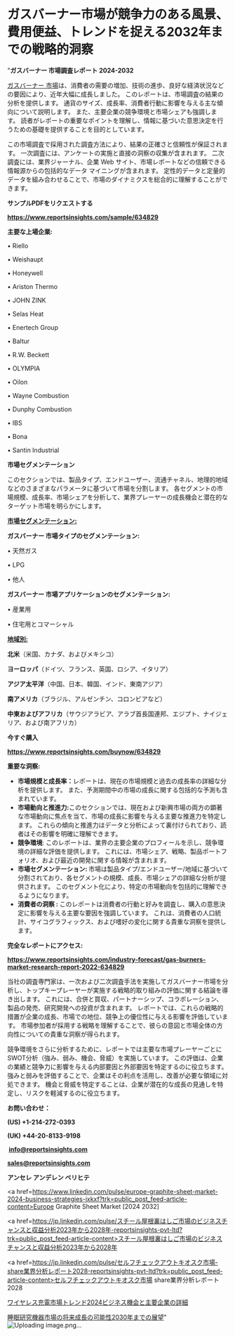 # ガスバーナー市場が競争力のある風景、費用便益、トレンドを捉える2032年までの戦略的洞察

"<strong>ガスバーナー 市場調査レポート 2024-2032</strong>

<a href=https://www.reportsinsights.com/sample/634829>ガスバーナー 市場</a>は、消費者の需要の増加、技術の進歩、良好な経済状況などの要因により、近年大幅に成長しました。 このレポートは、市場調査の結果の分析を提供します。 通貨のサイズ、成長率、消費者行動に影響を与える主な傾向について説明します。 また、主要企業の競争環境と市場シェアも強調します。 読者がレポートの重要なポイントを理解し、情報に基づいた意思決定を行うための基礎を提供することを目的としています。

この市場調査で採用された調査方法により、結果の正確さと信頼性が保証されます。 一次調査には、アンケートの実施と直接の洞察の収集が含まれます。 二次調査には、業界ジャーナル、企業 Web サイト、市場レポートなどの信頼できる情報源からの包括的なデータ マイニングが含まれます。 定性的データと定量的データを組み合わせることで、市場のダイナミクスを総合的に理解することができます。

<strong><b>サンプルPDFをリクエストする</b></strong>

<a href=https://www.reportsinsights.com/sample/634829><strong><u>https://www.reportsinsights.com/sample/634829</u></strong></a>

<strong>主要な上場企業:</strong>

• Riello

• Weishaupt

• Honeywell

• Ariston Thermo

• JOHN ZINK

• Selas Heat

• Enertech Group

• Baltur

• R.W. Beckett

• OLYMPIA

• Oilon

• Wayne Combustion

• Dunphy Combustion

• IBS

• Bona

• Santin Industrial

<strong>市場セグメンテーション</strong>

このセクションでは、製品タイプ、エンドユーザー、流通チャネル、地理的地域などのさまざまなパラメータに基づいて市場を分割します。 各セグメントの市場規模、成長率、市場シェアを分析して、業界プレーヤーの成長機会と潜在的なターゲット市場を明らかにします。

<strong><u>市場セグメンテーション</u></strong><strong><u>:</u></strong>

<strong>ガスバーナー 市場タイプのセグメンテーション:</strong>

• 天然ガス

• LPG

• 他人

<strong>ガスバーナー 市場アプリケーションのセグメンテーション:</strong>

• 産業用

• 住宅用とコマーシャル

<strong><u>地域別</u></strong><strong><u>:</u></strong>

<strong>北米</strong>（米国、カナダ、およびメキシコ）

<strong>ヨーロッパ</strong>（ドイツ、フランス、英国、ロシア、イタリア）

<strong>アジア太平洋</strong>（中国、日本、韓国、インド、東南アジア）

<strong>南アメリカ</strong>（ブラジル、アルゼンチン、コロンビアなど）

<strong>中東およびアフリカ</strong>（サウジアラビア、アラブ首長国連邦、エジプト、ナイジェリア、および南アフリカ）

<strong>今すぐ購入</strong>

<a href=https://www.reportsinsights.com/buynow/634829><strong><u>https://www.reportsinsights.com/buynow/634829</u></strong></a>

<strong>重要な洞察:</strong>
<ul>
  <li><strong>市場規模と成長率：</strong>レポートは、現在の市場規模と過去の成長率の詳細な分析を提供します。 また、予測期間中の市場の成長に関する包括的な予測も含まれています。</li>
  <li><strong>市場動向と推進力:</strong>このセクションでは、現在および新興市場の両方の顕著な市場動向に焦点を当て、市場の成長に影響を与える主要な推進力を特定します。 これらの傾向と推進力はデータと分析によって裏付けられており、読者はその影響を明確に理解できます。</li>
  <li><strong>競争環境</strong>: このレポートは、業界の主要企業のプロフィールを示し、競争環境の詳細な評価を提供します。 これには、市場シェア、戦略、製品ポートフォリオ、および最近の開発に関する情報が含まれます。</li>
  <li><strong>市場セグメンテーション: </strong>市場は製品タイプ/エンドユーザー/地域に基づいて分割されており、各セグメントの規模、成長、市場シェアの詳細な分析が提供されます。 このセグメント化により、特定の市場動向を包括的に理解できるようになります。</li>
  <li><strong>消費者の洞察 : </strong>このレポートは消費者の行動と好みを調査し、購入の意思決定に影響を与える主要な要因を強調しています。 これは、消費者の人口統計、サイコグラフィックス、および嗜好の変化に関する貴重な洞察を提供します。</li>
</ul>
<strong>完全なレポートにアクセス:</strong>

<a href=https://www.reportsinsights.com/industry-forecast/gas-burners-market-research-report-2022-634829><strong><u><b>https://www.reportsinsights.com/industry-forecast/gas-burners-market-research-report-2022-634829</b></u></strong></a>

当社の調査専門家は、一次および二次調査手法を実施してガスバーナー市場を分析し、トップキープレーヤーが実施する戦略的取り組みの評価に関する結論を導き出します。 これには、合併と買収、パートナーシップ、コラボレーション、製品の発売、研究開発への投資が含まれます。 レポートでは、これらの戦略的措置が企業の成長、市場での地位、競争上の優位性に与える影響を評価しています。 市場参加者が採用する戦略を理解することで、彼らの意図と市場全体の方向性についての貴重な洞察が得られます。

競争環境をさらに分析するために、レポートでは主要な市場プレーヤーごとにSWOT分析（強み、弱み、機会、脅威）を実施しています。 この評価は、企業の業績と競争力に影響を与える内部要因と外部要因を特定するのに役立ちます。 強みと弱みを評価することで、企業はその利点を活用し、改善が必要な領域に対処できます。 機会と脅威を特定することは、企業が潜在的な成長の見通しを特定し、リスクを軽減するのに役立ちます。

<strong>お問い合わせ：</strong>

<strong>(US) +1-214-272-0393</strong>

<strong>(UK) +44-20-8133-9198</strong>

<strong> </strong><a href=info@reportsinsights.com><strong><u>info@reportsinsights.com</u></strong></a>

<a href=sales@reportsinsights.com><strong><u>sales@reportsinsights.com</u></strong></a>

<strong>アンセレ アンデレン ベリヒテ</strong>

<a href=https://www.linkedin.com/pulse/europe-graphite-sheet-market-2024-business-strategies-jxkxf?trk=public_post_feed-article-content>Europe Graphite Sheet Market [2024 2032]</a>

<a href=https://jp.linkedin.com/pulse/スチール屋根裏はしご市場のビジネスチャンスと収益分析2023年から2028年-reportsinsights-pvt-ltd?trk=public_post_feed-article-content>スチール屋根裏はしご市場のビジネスチャンスと収益分析2023年から2028年</a>

<a href=https://jp.linkedin.com/pulse/セルフチェックアウトキオスク市場-share業界分析レポート2028-reportsinsights-pvt-ltd?trk=public_post_feed-article-content>セルフチェックアウトキオスク市場 share業界分析レポート2028</a>

<a href=https://www.linkedin.com/pulse/ワイヤレス充電市場トレンド2024ビジネス機会と主要企業の詳細-healthscope-news-245/>ワイヤレス充電市場トレンド2024ビジネス機会と主要企業の詳細</a>

<a href=https://www.linkedin.com/pulse/睡眠研究機器市場の将来成長の可能性2030年までの展望-infopulse-daily-360-xefde/>睡眠研究機器市場の将来成長の可能性2030年までの展望</a>"
![Uploading image.png…]()
